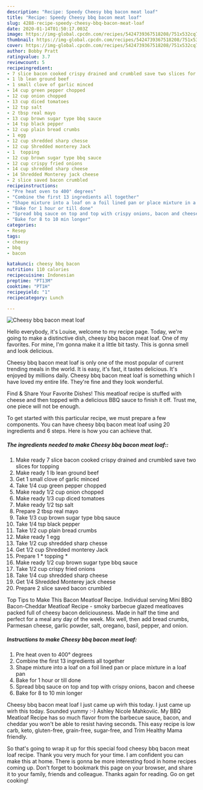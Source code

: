 ```yaml
---
description: "Recipe: Speedy Cheesy bbq bacon meat loaf"
title: "Recipe: Speedy Cheesy bbq bacon meat loaf"
slug: 4288-recipe-speedy-cheesy-bbq-bacon-meat-loaf
date: 2020-01-14T01:50:17.003Z
image: https://img-global.cpcdn.com/recipes/5424739367518208/751x532cq70/cheesy-bbq-bacon-meat-loaf-recipe-main-photo.jpg
thumbnail: https://img-global.cpcdn.com/recipes/5424739367518208/751x532cq70/cheesy-bbq-bacon-meat-loaf-recipe-main-photo.jpg
cover: https://img-global.cpcdn.com/recipes/5424739367518208/751x532cq70/cheesy-bbq-bacon-meat-loaf-recipe-main-photo.jpg
author: Bobby Pratt
ratingvalue: 3.7
reviewcount: 5
recipeingredient:
- 7 slice bacon cooked crispy drained and crumbled save two slices for topping
- 1 lb lean ground beef
- 1 small clove of garlic minced
- 14 cup green pepper chopped
- 12 cup onion chopped
- 13 cup diced tomatoes
- 12 tsp salt
- 2 tbsp real mayo
- 13 cup brown sugar type bbq sauce
- 14 tsp black pepper
- 12 cup plain bread crumbs
- 1 egg
- 12 cup shredded sharp chesse
- 12 cup Shredded monterey Jack
- 1  topping 
- 12 cup brown sugar type bbq sauce
- 12 cup crispy fried onions
- 14 cup shredded sharp cheese
- 14 Shredded Monterey jack cheese
- 2 slice saved bacon crumbled
recipeinstructions:
- "Pre heat oven to 400° degrees"
- "Combine the first 13 ingredients all together"
- "Shape mixture into a loaf on a foil lined pan or place mixture in a loaf pan"
- "Bake for 1 hour or till done"
- "Spread bbq sauce on top and top with crispy onions, bacon and cheese"
- "Bake for 8 to 10 min longer"
categories:
- Resep
tags:
- cheesy
- bbq
- bacon

katakunci: cheesy bbq bacon
nutrition: 110 calories
recipecuisine: Indonesian
preptime: "PT13M"
cooktime: "PT1H"
recipeyield: "1"
recipecategory: Lunch

---
```



![Cheesy bbq bacon meat loaf](https://img-global.cpcdn.com/recipes/5424739367518208/751x532cq70/cheesy-bbq-bacon-meat-loaf-recipe-main-photo.jpg)

Hello everybody, it's Louise, welcome to my recipe page. Today, we're going to make a distinctive dish, cheesy bbq bacon meat loaf. One of my favorites. For mine, I'm gonna make it a little bit tasty. This is gonna smell and look delicious.

Cheesy bbq bacon meat loaf is only one of the most popular of current trending meals in the world. It is easy, it's fast, it tastes delicious. It's enjoyed by millions daily. Cheesy bbq bacon meat loaf is something which I have loved my entire life. They're fine and they look wonderful.

Find &amp; Share Your Favorite Dishes! This meatloaf recipe is stuffed with cheese and then topped with a delicious BBQ sauce to finish it off. Trust me, one piece will not be enough.


To get started with this particular recipe, we must prepare a few components. You can have cheesy bbq bacon meat loaf using 20 ingredients and 6 steps. Here is how you can achieve that.

##### The ingredients needed to make Cheesy bbq bacon meat loaf::

1. Make ready 7 slice bacon cooked crispy drained and crumbled save two slices for topping
1. Make ready 1 lb lean ground beef
1. Get 1 small clove of garlic minced
1. Take 1/4 cup green pepper chopped
1. Make ready 1/2 cup onion chopped
1. Make ready 1/3 cup diced tomatoes
1. Make ready 1/2 tsp salt
1. Prepare 2 tbsp real mayo
1. Take 1/3 cup brown sugar type bbq sauce
1. Take 1/4 tsp black pepper
1. Take 1/2 cup plain bread crumbs
1. Make ready 1 egg
1. Take 1/2 cup shredded sharp chesse
1. Get 1/2 cup Shredded monterey Jack
1. Prepare 1 * topping *
1. Make ready 1/2 cup brown sugar type bbq sauce
1. Take 1/2 cup crispy fried onions
1. Take 1/4 cup shredded sharp cheese
1. Get 1/4 Shredded Monterey jack cheese
1. Prepare 2 slice saved bacon crumbled


Top Tips to Make This Bacon Meatloaf Recipe. Individual serving Mini BBQ Bacon-Cheddar Meatloaf Recipe - smoky barbecue glazed meatloaves packed full of cheesy bacon deliciousness. Made in half the time and perfect for a meal any day of the week. Mix well, then add bread crumbs, Parmesan cheese, garlic powder, salt, oregano, basil, pepper, and onion. 

##### Instructions to make Cheesy bbq bacon meat loaf:

1. Pre heat oven to 400° degrees
1. Combine the first 13 ingredients all together
1. Shape mixture into a loaf on a foil lined pan or place mixture in a loaf pan
1. Bake for 1 hour or till done
1. Spread bbq sauce on top and top with crispy onions, bacon and cheese
1. Bake for 8 to 10 min longer


Cheesy bbq bacon meat loaf I just came up wirh this today. I just came up wirh this today. Sounded yummy :-) Ashley Nicole Mahkoviic. My BBQ Meatloaf Recipe has so much flavor from the barbecue sauce, bacon, and cheddar you won&#39;t be able to resist having seconds. This easy recipe is low carb, keto, gluten-free, grain-free, sugar-free, and Trim Healthy Mama friendly. 

So that's going to wrap it up for this special food cheesy bbq bacon meat loaf recipe. Thank you very much for your time. I am confident you can make this at home. There is gonna be more interesting food in home recipes coming up. Don't forget to bookmark this page on your browser, and share it to your family, friends and colleague. Thanks again for reading. Go on get cooking!
